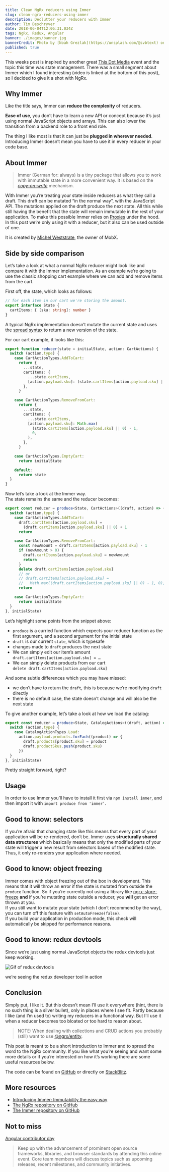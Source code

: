 ```yaml
---
title: Clean NgRx reducers using Immer
slug: clean-ngrx-reducers-using-immer
description: Declutter your reducers with Immer
author: Tim Deschryver
date: 2018-06-04T12:06:31.034Z
tags: NgRx, Redux, Angular
banner: ./images/banner.jpg
bannerCredit: Photo by [Noah Grezlak](https://unsplash.com/@svbtext) on [Unsplash](https://unsplash.com)
published: true
---
```


This weeks post is inspired by another great [This Dot Media](https://www.thisdot.co/) event and the topic this time was state management. There was a small segment about Immer which I found interesting (video is linked at the bottom of this post), so I decided to give it a shot with NgRx.

## Why Immer

Like the title says, Immer can **reduce the complexity** of reducers.

**Ease of use**, you don’t have to learn a new API or concept because it’s just using normal JavaScript objects and arrays. This can also lower the transition from a backend role to a front end role.

The thing I like most is that it can just be **plugged in wherever needed**. Introducing Immer doesn’t mean you have to use it in every reducer in your code base.

## About Immer

> Immer (German for: always) is a tiny package that allows you to work with immutable state in a more convenient way. It is based on the [_copy-on-write_](https://en.wikipedia.org/wiki/Copy-on-write) mechanism.

With Immer you’re treating your state inside reducers as what they call a draft. This draft can be mutated “in the normal way”, with the JavaScript API. The mutations applied on the draft produce the next state. All this while still having the benefit that the state will remain immutable in the rest of your application. To make this possible Immer relies on [Proxies](https://developer.mozilla.org/en-US/docs/Web/JavaScript/Reference/Global_Objects/Proxy) under the hood.  
In this post we’re only using it with a reducer, but it also can be used outside of one.

It is created by [Michel Weststrate](https://twitter.com/mweststrate), the owner of MobX.

## Side by side comparison

Let’s take a look at what a normal NgRx reducer might look like and compare it with the Immer implementation. As an example we’re going to use the classic shopping cart example where we can add and remove items from the cart.

First off, the state, which looks as follows:

```ts
// for each item in our cart we're storing the amount.
export interface State {
  cartItems: { [sku: string]: number }
}
```

A typical NgRx implementation doesn’t mutate the current state and uses the [spread syntax](https://developer.mozilla.org/en-US/docs/Web/JavaScript/Reference/Operators/Spread_syntax) to return a new version of the state.

For our cart example, it looks like this:

```ts
export function reducer(state = initialState, action: CartActions) {
  switch (action.type) {
    case CartActionTypes.AddToCart:
      return {
        ...state,
        cartItems: {
          ...state.cartItems,
          [action.payload.sku]: (state.cartItems[action.payload.sku] || 0) + 1,
        },
      }

    case CartActionTypes.RemoveFromCart:
      return {
        ...state,
        cartItems: {
          ...state.cartItems,
          [action.payload.sku]: Math.max(
            (state.cartItems[action.payload.sku] || 0) - 1,
            0,
          ),
        },
      }

    case CartActionTypes.EmptyCart:
      return initialState

    default:
      return state
  }
}
```

Now let’s take a look at the Immer way.  
The state remains the same and the reducer becomes:

```ts
export const reducer = produce<State, CartActions>((draft, action) => {
  switch (action.type) {
    case CartActionTypes.AddToCart:
      draft.cartItems[action.payload.sku] =
        (draft.cartItems[action.payload.sku] || 0) + 1
      return

    case CartActionTypes.RemoveFromCart:
      const newAmount = draft.cartItems[action.payload.sku] - 1
      if (newAmount > 0) {
        draft.cartItems[action.payload.sku] = newAmount
        return
      }
      delete draft.cartItems[action.payload.sku]
      // or
      // draft.cartItems[action.payload.sku] =
      //   Math.max((draft.cartItems[action.payload.sku] || 0) - 1, 0);
      return

    case CartActionTypes.EmptyCart:
      return initialState
  }
}, initialState)
```

Let’s highlight some points from the snippet above:

- `produce` is a curried function which expects your reducer function as the first argument, and a second argument for the initial state
- `draft` is our current `state`, which is typesafe
- changes made to `draft` produces the next state
- We can simply edit our item’s amount `draft.cartItems[action.payload.sku] = …`
- We can simply delete products from our cart  
   `delete draft.cartItems[action.payload.sku]`

And some subtle differences which you may have missed:

- we don’t have to return the `draft`, this is because we’re modifying `draft` directly
- there is no default case, the state doesn’t change and will also be the next state

To give another example, let’s take a look at how we load the catalog:

```ts
export const reducer = produce<State, CatalogActions>((draft, action) => {
  switch (action.type) {
    case CatalogActionTypes.Load:
      action.payload.products.forEach((product) => {
        draft.products[product.sku] = product
        draft.productSkus.push(product.sku)
      })
  }
}, initialState)
```

Pretty straight forward, right?

## Usage

In order to use Immer you’ll have to install it first via `npm install immer`, and then import it with `import produce from 'immer’`.

## Good to know: selectors

If you’re afraid that changing state like this means that every part of your application will be re-rendered, don’t be. Immer uses **structurally shared data structures** which basically means that only the modified parts of your state will trigger a new result from selectors based of the modified state. Thus, it only re-renders your application where needed.

## Good to know: object freezing

Immer comes with object freezing out of the box in development. This means that it will throw an error if the state is mutated from outside the `produce` function. So if you’re currently not using a library like [ngrx-store-freeze](https://github.com/brandonroberts/ngrx-store-freeze) **and** if you’re mutating state outside a reducer, you **will** get an error thrown at you.  
If you still want to mutate your state (which I don’t recommend by the way), you can turn off this feature with `setAutoFreeze(false)`.  
If you build your application in production mode, this check will automatically be skipped for performance reasons.

## Good to know: redux devtools

Since we’re just using normal JavaScript objects the redux devtools just keep working.

![Gif of redux devtools](./images/redux-devtools.gif)

we’re seeing the redux developer tool in action

## Conclusion

Simply put, I like it. But this doesn’t mean I’ll use it everywhere (hint, there is no such thing is a silver bullet), only in places where I see fit. Partly because I like (and I’m used to) writing my reducers in a functional way. But I’ll use it when a reducer becomes too bloated or too hard to reason about.

> NOTE: When dealing with collections and CRUD actions you probably (still) want to use [@ngrx/entity](https://ngrx.io/guide/entity).

This post is meant to be a short introduction to Immer and to spread the word to the NgRx community. If you like what you’re seeing and want some more details or if you’re interested on how it’s working there are some useful resources below.

The code can be found on [GitHub](https://github.com/timdeschryver/ngrx-immer-example) or directly on [StackBlitz](https://stackblitz.com/github/timdeschryver/ngrx-immer).

## More resources

- [Introducing Immer: Immutability the easy way](https://hackernoon.com/introducing-immer-immutability-the-easy-way-9d73d8f71cb3)
- [The NgRx repository on GitHub](https://github.com/ngrx/platform)
- [The Immer repository on GitHub](https://github.com/mweststrate/immer)

## Not to miss

[Angular contributor day](https://www.youtube.com/watch?v=2u-dtwQhffk)

> Keep up with the advancement of prominent open source frameworks, libraries, and browser standards by attending this online event. Core team members will discuss topics such as upcoming releases, recent milestones, and community initiatives.
